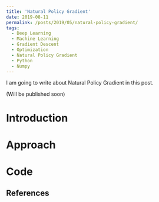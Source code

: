 ```yaml
---
title: 'Natural Policy Gradient'
date: 2019-08-11
permalink: /posts/2019/05/natural-policy-gradient/
tags:
  - Deep Learning
  - Machine Learning
  - Gradient Descent
  - Optimization
  - Natural Policy Gradient
  - Python
  - Numpy
---
```


I am going to write about Natural Policy Gradient in this post.

(Will be published soon)

Introduction
======

Approach
======

Code
======

References
------
